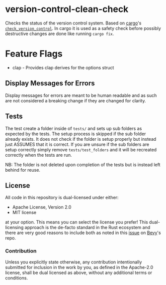 # version-control-clean-check

Checks the status of the version control system.
Based on [cargo](https://github.com/rust-lang/cargo)'s [`check_version_control`](https://github.com/rust-lang/cargo/blob/4b84887848a31c6f83434cee2135f4fb0e2c9cf3/src/cargo/ops/fix.rs#L146).
In cargo it is used as a safety check before possibly destructive changes are done like running `cargo fix`.

# Feature Flags

- clap - Provides clap derives for the options struct

## Display Messages for Errors

Display messages for errors are meant to be human readable and as such are not considered a breaking change if they are changed for clarity.

## Tests

The test create a folder inside of `tests/` and sets up sub folders as expected by the tests.
The setup process is skipped if the sub folder already exists.
It does not check if the folder is setup properly but instead just ASSUMES that it is correct.
If you are unsure if the sub folders are setup correctly simply remove `tests/test_folders` and it will be recreated correctly when the tests are run.

NB: The folder is not deleted upon completion of the tests but is instead left behind for reuse.

## License

All code in this repository is dual-licensed under either:

- Apache License, Version 2.0
- MIT license

at your option.
This means you can select the license you prefer!
This dual-licensing approach is the de-facto standard in the Rust ecosystem and there are very good reasons to include both as noted in
this [issue](https://github.com/bevyengine/bevy/issues/2373) on [Bevy](https://bevyengine.org)'s repo.

### Contribution

Unless you explicitly state otherwise, any contribution intentionally submitted
for inclusion in the work by you, as defined in the Apache-2.0 license, shall
be dual licensed as above, without any additional terms or conditions.
